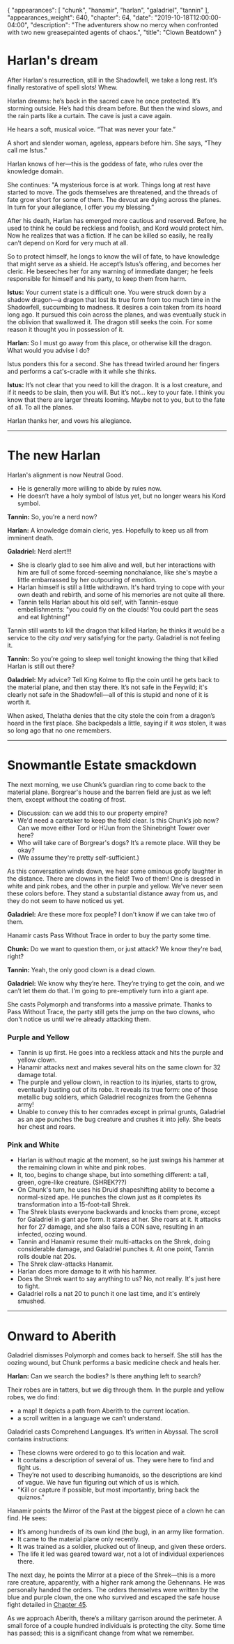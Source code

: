 {
    "appearances": [
        "chunk",
        "hanamir",
        "harlan",
        "galadriel",
        "tannin"
    ],
    "appearances_weight": 640,
    "chapter": 64,
    "date": "2019-10-18T12:00:00-04:00",
    "description": "The adventurers show no mercy when confronted with two new greasepainted agents of chaos.",
    "title": "Clown Beatdown"
}

# Harlan's dream

After Harlan's resurrection, still in the Shadowfell, we take a long rest. It’s finally restorative of spell slots! Whew.

Harlan dreams: he’s back in the sacred cave he once protected. It’s storming outside. He’s had this dream before. But then the wind slows, and the rain parts like a curtain. The cave is just a cave again. 

He hears a soft, musical voice. “That was never your fate.” 

A short and slender woman, ageless, appears before him. She says, “They call me Istus." 

Harlan knows of her—this is the goddess of fate, who rules over the knowledge domain. 

She continues: "A mysterious force is at work. Things long at rest have started to move. The gods themselves are threatened, and the threads of fate grow short for some of them. The devout are dying across the planes. In turn for your allegiance, I offer you my blessing.” 

After his death, Harlan has emerged more cautious and reserved. Before, he used to think he could be reckless and foolish, and Kord would protect him. Now he realizes that was a fiction. If he can be killed so easily, he really can’t depend on Kord for very much at all. 

So to protect himself, he longs to know the will of fate, to have knowledge that might serve as a shield. He accept’s Istus’s offering, and becomes her cleric. He beseeches her for any warning of immediate danger; he feels responsible for himself and his party, to keep them from harm. 

**Istus:** Your current state is a difficult one. You were struck down by a shadow dragon—a dragon that lost its true form from too much time in the Shadowfell, succumbing to madness. It desires a coin taken from its hoard long ago. It pursued this coin across the planes, and was eventually stuck in the oblivion that swallowed it. The dragon still seeks the coin. For some reason it thought you in possession of it.

**Harlan:** So I must go away from this place, or otherwise kill the dragon. What would you advise I do?

Istus ponders this for a second. She has thread twirled around her fingers and performs a cat's-cradle with it while she thinks.

**Istus:** It’s not clear that you need to kill the dragon. It is a lost creature, and if it needs to be slain, then you will. But it’s not… key to your fate. I think you know that there are larger threats looming. Maybe not to you, but to the fate of all. To all the planes.

Harlan thanks her, and vows his allegiance.

---

# The new Harlan

Harlan's alignment is now Neutral Good.

- He is generally more willing to abide by rules now. 
- He doesn’t have a holy symbol of Istus yet, but no longer wears his Kord symbol.

**Tannin:** So, you’re a nerd now?

**Harlan:** A knowledge domain cleric, yes. Hopefully to keep us all from imminent death.

**Galadriel:** Nerd alert!!!

- She is clearly glad to see him alive and well, but her interactions with him are full of some forced-seeming nonchalance, like she's maybe a little embarrassed by her outpouring of emotion.
- Harlan himself is still a little withdrawn. It's hard trying to cope with your own death and rebirth, and some of his memories are not quite all there.
- Tannin tells Harlan about his old self, with Tannin-esque embellishments: "you could fly on the clouds! You could part the seas and eat lightning!"

Tannin still wants to kill the dragon that killed Harlan; he thinks it would be a service to the city *and* very satisfying for the party. Galadriel is not feeling it.

**Tannin:** So you’re going to sleep well tonight knowing the thing that killed Harlan is still out there?

**Galadriel:** My advice? Tell King Kolme to flip the coin until he gets back to the material plane, and then stay there. It’s not safe in the Feywild; it's clearly not safe in the Shadowfell—all of this is stupid and none of it is worth it.

When asked, Thelatha denies that the city stole the coin from a dragon’s hoard in the first place. She backpedals a little, saying if it *was* stolen, it was so long ago that no one remembers.

---

# Snowmantle Estate smackdown

The next morning, we use Chunk’s guardian ring to come back to the material plane. Borgrear's house and the barren field are just as we left them, except without the coating of frost. 

- Discussion: can we add this to our property empire?
- We'd need a caretaker to keep the field clear. Is this Chunk’s job now? Can we move either Tord or H'Jun from the Shinebright Tower over here?
- Who will take care of Borgrear's dogs? It’s a remote place. Will they be okay?
- (We assume they're pretty self-sufficient.) 

As this conversation winds down, we hear some ominous goofy laughter in the distance. There are clowns in the field! Two of them! One is dressed in white and pink robes, and the other in purple and yellow. We’ve never seen these colors before. They stand a substantial distance away from us, and they do not seem to have noticed us yet. 

**Galadriel:** Are these more fox people? I don't know if we can take two of them.

Hanamir casts Pass Without Trace in order to buy the party some time.

**Chunk:** Do we want to question them, or just attack? We know they're bad, right? 

**Tannin:** Yeah, the only good clown is a dead clown.

**Galadriel:** We know why they’re here. They’re trying to get the coin, and we can’t let them do that. I'm going to pre-emptively turn into a giant ape.

She casts Polymorph and transforms into a massive primate. Thanks to Pass Without Trace, the party still gets the jump on the two clowns, who don't notice us until we're already attacking them.

### Purple and Yellow
- Tannin is up first. He goes into a reckless attack and hits the purple and yellow clown. 
- Hanamir attacks next and makes several hits on the same clown for 32 damage total.
- The purple and yellow clown, in reaction to its injuries, starts to grow, eventually busting out of its robe. It reveals its true form: one of those metallic bug soldiers, which Galadriel recognizes from the Gehenna army!
- Unable to convey this to her comrades except in primal grunts, Galadriel as an ape punches the bug creature and crushes it into jelly. She beats her chest and roars.

### Pink and White 
- Harlan is without magic at the moment, so he just swings his hammer at the remaining clown in white and pink robes. 
- It, too, begins to change shape, but into something different: a tall, green, ogre-like creature. (SHREK???)
- On Chunk's turn, he uses his Druid shapeshifting ability to become a normal-sized ape. He punches the clown just as it completes its transformation into a 15-foot-tall Shrek. 
- The Shrek blasts everyone backwards and knocks them prone, except for Galadriel in giant ape form. It stares at her. She roars at it. It attacks her for 27 damage, and she also fails a CON save, resulting in an infected, oozing wound.
- Tannin and Hanamir resume their multi-attacks on the Shrek, doing considerable damage, and Galadriel punches it. At one point, Tannin rolls double nat 20s.
- The Shrek claw-attacks Hanamir. 
- Harlan does more damage to it with his hammer.
- Does the Shrek want to say anything to us? No, not really. It's just here to fight.
- Galadriel rolls a nat 20 to punch it one last time, and it's entirely smushed.

---

# Onward to Aberith

Galadriel dismisses Polymorph and comes back to herself. She still has the oozing wound, but Chunk performs a basic medicine check and heals her.

**Harlan:** Can we search the bodies? Is there anything left to search?

Their robes are in tatters, but we dig through them. In the purple and yellow robes, we do find: 

- a map! It depicts a path from Aberith to the current location.
- a scroll written in a language we can’t understand. 

Galadriel casts Comprehend Languages. It’s written in Abyssal. The scroll contains instructions: 

- These clowns were ordered to go to this location and wait. 
- It contains a description of several of us. They were here to find and fight us.
- They’re not used to describing humanoids, so the descriptions are kind of vague. We have fun figuring out which of us is which. 
- "Kill or capture if possible, but most importantly, bring back the quiznos." 

Hanamir points the Mirror of the Past at the biggest piece of a clown he can find. He sees:

- It’s among hundreds of its own kind (the bug), in an army like formation. 
- It came to the material plane only recently. 
- It was trained as a soldier, plucked out of lineup, and given these orders.
- The life it led was geared toward war, not a lot of individual experiences there.

The next day, he points the Mirror at a piece of the Shrek—this is a more rare creature, apparently, with a higher rank among the Gehennans. He was personally handed the orders. The orders themselves were written by the blue and purple clown, the one who survived and escaped the safe house fight detailed in [Chapter 45](chapters/fire-in-the-kiln/).

As we approach Aberith, there’s a military garrison around the perimeter. A small force of a couple hundred individuals is protecting the city. Some time has passed; this is a significant change from what we remember.
